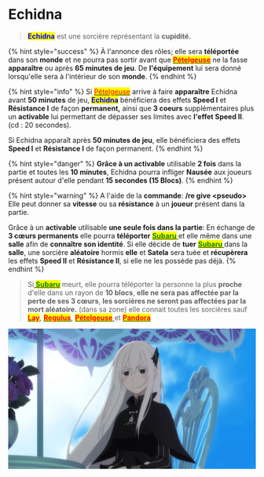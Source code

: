 # Echidna

> <mark style="color:blue;">**Echidna**</mark> est une sorcière représentant la **cupidité.**

{% hint style="success" %}
À l'annonce des rôles; elle sera **téléportée** dans son **monde** et ne pourra pas sortir avant que [<mark style="color:red;">**Pételgeuse**</mark>](petelgeuse.md) ne la fasse **apparaître** ou après **65 minutes de jeu**. De **l'équipement** lui sera donné lorsqu'elle sera à l'intérieur de son **monde**.
{% endhint %}

{% hint style="info" %}
Si [<mark style="color:red;">Pételgeuse</mark>](petelgeuse.md) arrive à faire **apparaître** Echidna avant **50 minutes** de jeu, <mark style="color:blue;">**Echidna**</mark> bénéficiera des effets **Speed I** et **Résistance I** de façon **permanent,** ainsi que **3 coeurs** supplémentaires plus un **activable** lui permettant de dépasser ses limites avec **l'effet Speed II**. (cd : 20 secondes).

Si Echidna apparaît après **50 minutes de jeu**, elle bénéficiera des effets **Speed I** et **Résistance I** de façon permanent. &#x20;
{% endhint %}

{% hint style="danger" %}
**Grâce à un activable** utilisable **2 fois** dans la partie et toutes les **10 minutes**, Echidna pourra infliger **Nausée** aux joueurs présent autour d'elle pendant **15 secondes (15 Blocs)**.&#x20;
{% endhint %}

{% hint style="warning" %}
A l'aide de la **commande**: **/re give \<pseudo>**                                                                                                       Elle peut donner sa **vitesse** ou sa **résistance** à un **joueur** présent dans la partie.

Grâce à un **activable** utilisable **une seule fois dans la partie**: En échange de **3 cœurs permanents** elle pourra **téléporter** [<mark style="color:green;">**Subaru**</mark> ](../chevaliers/subaru.md)et elle même dans une **salle** afin de **connaître son identité**. Si elle décide de **tuer** [<mark style="color:green;">**Subaru**</mark> ](../chevaliers/subaru.md)dans la **salle**, une sorcière **aléatoire** hormis **elle** et **Satela** sera tuée et **récupèrera** les effets **Speed II** et **Résistance II**, si elle ne les possède pas déjà.                                                                                       &#x20;
{% endhint %}

> Si[ <mark style="color:green;">**Subaru**</mark>](../chevaliers/subaru.md) meurt, elle pourra téléporter la personne la plus **proche** d'elle dans un rayon de **10 blocs**, **elle ne sera pas affectée par la perte de ses 3 cœurs**, **les sorcières ne seront pas affectées par la mort aléatoire.** (dans sa zone) elle connait toutes les sorcières sauf[ <mark style="color:red;">**Lay**</mark>](lay.md), [<mark style="color:red;">**Regulus**</mark>](petelgeuse.md)**,** [<mark style="color:red;">**Pételgeuse**</mark> ](petelgeuse.md)et [<mark style="color:red;">**Pandora**</mark>](pandora.md)

![](<../../../.gitbook/assets/image (25).png>)

